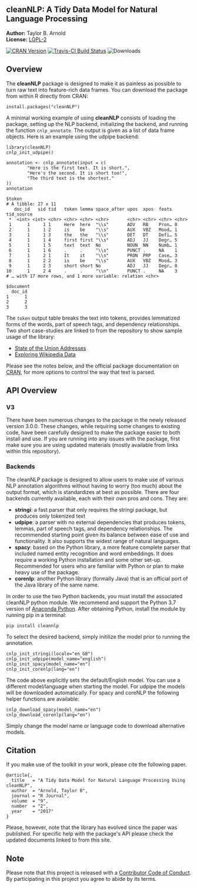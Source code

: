 ## cleanNLP: A Tidy Data Model for Natural Language Processing

**Author:** Taylor B. Arnold<br/>
**License:** [LGPL-2](https://opensource.org/licenses/LGPL-2.1)

[![CRAN Version](http://www.r-pkg.org/badges/version/cleanNLP)](https://CRAN.R-project.org/package=cleanNLP) [![Travis-CI Build Status](https://travis-ci.org/statsmaths/cleanNLP.svg?branch=master)](https://travis-ci.org/statsmaths/cleanNLP) ![Downloads](http://cranlogs.r-pkg.org/badges/cleanNLP)

## Overview

The **cleanNLP** package is designed to make it as painless as possible
to turn raw text into feature-rich data frames. You can download the
package from within R directly from CRAN:

```{r}
install.packages("cleanNLP")
```

A minimal working example of using **cleanNLP** consists of loading the
package, setting up the NLP backend, initializing the backend, and running
the function `cnlp_annotate`. The output is given as a list of data frame
objects. Here is an example using the udpipe backend:

```{r}
library(cleanNLP)
cnlp_init_udpipe()

annotation <- cnlp_annotate(input = c(
        "Here is the first text. It is short.",
        "Here's the second. It is short too!",
        "The third text is the shortest."
))
annotation
```
```
$token
# A tibble: 27 x 11
   doc_id   sid tid   token lemma space_after upos  xpos  feats tid_source
 *  <int> <int> <chr> <chr> <chr> <chr>       <chr> <chr> <chr> <chr>
 1      1     1 1     Here  here  "\\s"       ADV   RB    Pron… 0
 2      1     1 2     is    be    "\\s"       AUX   VBZ   Mood… 1
 3      1     1 3     the   the   "\\s"       DET   DT    Defi… 5
 4      1     1 4     first first "\\s"       ADJ   JJ    Degr… 5
 5      1     1 5     text  text  No          NOUN  NN    Numb… 1
 6      1     1 6     .     .     "\\s"       PUNCT .     NA    1
 7      1     2 1     It    it    "\\s"       PRON  PRP   Case… 3
 8      1     2 2     is    be    "\\s"       AUX   VBZ   Mood… 3
 9      1     2 3     short short No          ADJ   JJ    Degr… 0
10      1     2 4     .     .     "\\n"       PUNCT .     NA    3
# … with 17 more rows, and 1 more variable: relation <chr>

$document
  doc_id
1      1
2      2
3      3
```

The `token` output table breaks the text into tokens, provides lemmatized
forms of the words, part of speech tags, and dependency relationships. Two
short case-studies are linked to from the repository to show sample usage of
the library:

- [State of the Union Addresses](https://statsmaths.github.io/cleanNLP/state-of-union.html)
- [Exploring Wikipedia Data](https://statsmaths.github.io/cleanNLP/wikipedia.html)

Please see the notes below, and the official package documentation on
[CRAN](https://cran.r-project.org/web/packages/cleanNLP/), for more options
to control the way that text is parsed.

## API Overview

### V3

There have been numerous changes to the package in the newly released version 3.0.0.
These changes, while requiring some changes to existing code, have been carefully
designed to make the package easier to both install and use. If you are running into
any issues with the package, first make sure you are using updated materials (mostly 
available from links within this repository). 

### Backends

The cleanNLP package is designed to allow users to make use of various NLP
annotation algorithms without having to worry (too much) about the output
format, which is standardizes at best as possible. There are four backends
currently available, each with their own pros and cons. They are:

- **stringi**: a fast parser that only requires the stringi package,
but produces only tokenized text
- **udpipe**: a parser with no external dependencies that produces
tokens, lemmas, part of speech tags, and dependency relationships. The
recommended starting point given its balance between ease of use and
functionality. It also supports the widest range of natural languages.
- **spacy**: based on the Python library, a more feature complete parser
that included named entity recognition and word embeddings. It does require
a working Python installation and some other set-up. Recommended for users
who are familiar with Python or plan to make heavy use of the package.
- **corenlp**: another Python library (formally Java) that is an official
port of the Java library of the same name.

In order to use the two Python backends, you must install the associated
cleanNLP python module. We recommend and support the Python 3.7 version of
[Anaconda Python](https://www.anaconda.com/distribution/#download-section).
After obtaining Python, install the module by running pip in a terminal:

```{py}
pip install cleannlp
```

To select the desired backend, simply initilize the model prior to running the
annotation. 

```{r}
cnlp_init_stringi(locale="en_GB")
cnlp_init_udpipe(model_name="english")
cnlp_init_spacy(model_name="en")
cnlp_init_corenlp(lang="en")
```

The code above explicitly sets the default/English model. You can use a
different model/language when starting the model. For udpipe the models will
be downloaded automatically. For spacy and coreNLP the following helper
functions are available:

```{r}
cnlp_download_spacy(model_name="en") 
cnlp_download_corenlp(lang="en") 
```

Simply change the model name or language code to download alternative models.

## Citation

If you make use of the toolkit in your work, please cite the following paper.

```
@article{,
  title   = "A Tidy Data Model for Natural Language Processing Using cleanNLP",
  author  = "Arnold, Taylor B",
  journal = "R Journal",
  volume  = "9",
  number  = "2",
  year    = "2017"
}
```

Please, however, note that the library has evolved since the paper was published.
For specific help with the package's API please check the updated documents
linked to from this site.

## Note

Please note that this project is released with a
[Contributor Code of Conduct](CONDUCT.md). By participating in this project
you agree to abide by its terms.
